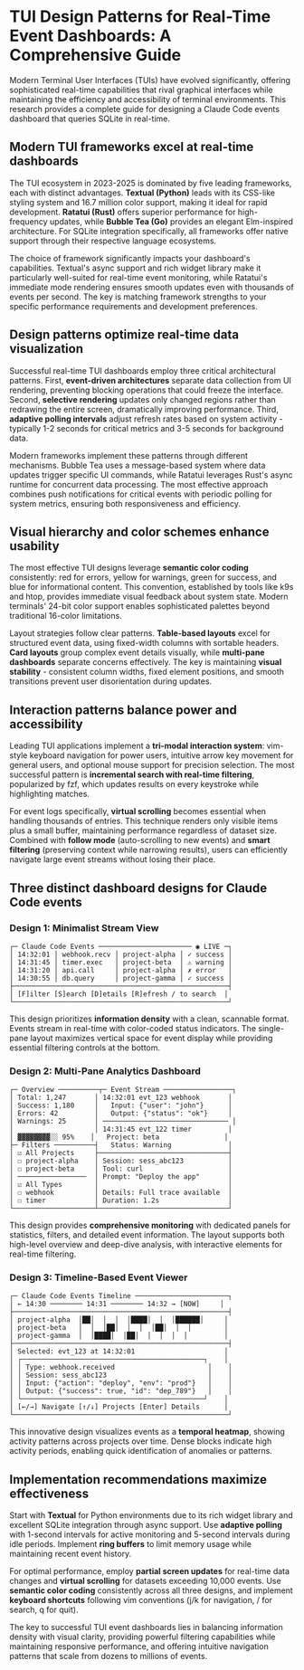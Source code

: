 # TUI Design Patterns for Real-Time Event Dashboards: A Comprehensive Guide

Modern Terminal User Interfaces (TUIs) have evolved significantly, offering sophisticated real-time capabilities that rival graphical interfaces while maintaining the efficiency and accessibility of terminal environments. This research provides a complete guide for designing a Claude Code events dashboard that queries SQLite in real-time.

## Modern TUI frameworks excel at real-time dashboards

The TUI ecosystem in 2023-2025 is dominated by five leading frameworks, each with distinct advantages. **Textual (Python)** leads with its CSS-like styling system and 16.7 million color support, making it ideal for rapid development. **Ratatui (Rust)** offers superior performance for high-frequency updates, while **Bubble Tea (Go)** provides an elegant Elm-inspired architecture. For SQLite integration specifically, all frameworks offer native support through their respective language ecosystems.

The choice of framework significantly impacts your dashboard's capabilities. Textual's async support and rich widget library make it particularly well-suited for real-time event monitoring, while Ratatui's immediate mode rendering ensures smooth updates even with thousands of events per second. The key is matching framework strengths to your specific performance requirements and development preferences.

## Design patterns optimize real-time data visualization

Successful real-time TUI dashboards employ three critical architectural patterns. First, **event-driven architectures** separate data collection from UI rendering, preventing blocking operations that could freeze the interface. Second, **selective rendering** updates only changed regions rather than redrawing the entire screen, dramatically improving performance. Third, **adaptive polling intervals** adjust refresh rates based on system activity - typically 1-2 seconds for critical metrics and 3-5 seconds for background data.

Modern frameworks implement these patterns through different mechanisms. Bubble Tea uses a message-based system where data updates trigger specific UI commands, while Ratatui leverages Rust's async runtime for concurrent data processing. The most effective approach combines push notifications for critical events with periodic polling for system metrics, ensuring both responsiveness and efficiency.

## Visual hierarchy and color schemes enhance usability

The most effective TUI designs leverage **semantic color coding** consistently: red for errors, yellow for warnings, green for success, and blue for informational content. This convention, established by tools like k9s and htop, provides immediate visual feedback about system state. Modern terminals' 24-bit color support enables sophisticated palettes beyond traditional 16-color limitations.

Layout strategies follow clear patterns. **Table-based layouts** excel for structured event data, using fixed-width columns with sortable headers. **Card layouts** group complex event details visually, while **multi-pane dashboards** separate concerns effectively. The key is maintaining **visual stability** - consistent column widths, fixed element positions, and smooth transitions prevent user disorientation during updates.

## Interaction patterns balance power and accessibility

Leading TUI applications implement a **tri-modal interaction system**: vim-style keyboard navigation for power users, intuitive arrow key movement for general users, and optional mouse support for precision selection. The most successful pattern is **incremental search with real-time filtering**, popularized by fzf, which updates results on every keystroke while highlighting matches.

For event logs specifically, **virtual scrolling** becomes essential when handling thousands of entries. This technique renders only visible items plus a small buffer, maintaining performance regardless of dataset size. Combined with **follow mode** (auto-scrolling to new events) and **smart filtering** (preserving context while narrowing results), users can efficiently navigate large event streams without losing their place.

## Three distinct dashboard designs for Claude Code events

### Design 1: Minimalist Stream View
```
┌─ Claude Code Events ─────────────────────── ◉ LIVE ─┐
│ 14:32:01 │ webhook.recv │ project-alpha │ ✓ success │
│ 14:31:45 │ timer.exec   │ project-beta  │ ⚠ warning │
│ 14:31:20 │ api.call     │ project-alpha │ ✗ error   │
│ 14:30:55 │ db.query     │ project-gamma │ ✓ success │
├─────────────────────────────────────────────────────┤
│ [F]ilter [S]earch [D]etails [R]efresh / to search  │
└─────────────────────────────────────────────────────┘
```
This design prioritizes **information density** with a clean, scannable format. Events stream in real-time with color-coded status indicators. The single-pane layout maximizes vertical space for event display while providing essential filtering controls at the bottom.

### Design 2: Multi-Pane Analytics Dashboard
```
┌─ Overview ──────────┬─ Event Stream ─────────────────┐
│ Total: 1,247       │ 14:32:01 evt_123 webhook       │
│ Success: 1,180     │   Input: {"user": "john"}      │
│ Errors: 42         │   Output: {"status": "ok"}     │
│ Warnings: 25       │ ─────────────────────────────── │
│                    │ 14:31:45 evt_122 timer         │
│ ▓▓▓▓▓▓▓▓░░ 95%    │   Project: beta                │
├─ Filters ──────────┤   Status: Warning              │
│ ☑ All Projects     ├────────────────────────────────┤
│ ☐ project-alpha    │ Session: sess_abc123           │
│ ☐ project-beta     │ Tool: curl                     │
│ ─────────────────  │ Prompt: "Deploy the app"       │
│ ☑ All Types        │                                │
│ ☐ webhook          │ Details: Full trace available  │
│ ☐ timer            │ Duration: 1.2s                 │
└────────────────────┴────────────────────────────────┘
```
This design provides **comprehensive monitoring** with dedicated panels for statistics, filters, and detailed event information. The layout supports both high-level overview and deep-dive analysis, with interactive elements for real-time filtering.

### Design 3: Timeline-Based Event Viewer
```
┌─ Claude Code Events Timeline ───────────────────────┐
│ ← 14:30 ──────── 14:31 ──────── 14:32 → [NOW]     │
├─────────────────────────────────────────────────────┤
│ project-alpha  │██│  │  │  │████│  │  │██████│     │
│ project-beta   │  │  │██│  │  │  │██│  │  │        │
│ project-gamma  │  │████│  │██│  │  │  │  │         │
├─────────────────────────────────────────────────────┤
│ Selected: evt_123 at 14:32:01                      │
│ ┌─────────────────────────────────────────────┐    │
│ │ Type: webhook.received                       │    │
│ │ Session: sess_abc123                         │    │
│ │ Input: {"action": "deploy", "env": "prod"}   │    │
│ │ Output: {"success": true, "id": "dep_789"}   │    │
│ └─────────────────────────────────────────────┘    │
│ [←/→] Navigate [↑/↓] Projects [Enter] Details      │
└─────────────────────────────────────────────────────┘
```
This innovative design visualizes events as a **temporal heatmap**, showing activity patterns across projects over time. Dense blocks indicate high activity periods, enabling quick identification of anomalies or patterns.

## Implementation recommendations maximize effectiveness

Start with **Textual** for Python environments due to its rich widget library and excellent SQLite integration through async support. Use **adaptive polling** with 1-second intervals for active monitoring and 5-second intervals during idle periods. Implement **ring buffers** to limit memory usage while maintaining recent event history.

For optimal performance, employ **partial screen updates** for real-time data changes and **virtual scrolling** for datasets exceeding 10,000 events. Use **semantic color coding** consistently across all three designs, and implement **keyboard shortcuts** following vim conventions (j/k for navigation, / for search, q for quit).

The key to successful TUI event dashboards lies in balancing information density with visual clarity, providing powerful filtering capabilities while maintaining responsive performance, and offering intuitive navigation patterns that scale from dozens to millions of events.
